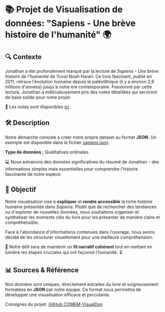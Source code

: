 # 📚 Projet de Visualisation de données: "Sapiens - Une brève histoire de l'humanité" 🌍

## 🔍 Contexte
Jonathan a été profondément marqué par la lecture de *Sapiens - Une brève histoire de l'humanité* de Yuval Noah Harari. Ce livre fascinant, publié en 2011, retrace l'évolution humaine depuis le paléolithique (il y a environ 2,6 millions d'années) jusqu'à notre ère contemporaine. Passionné par cette lecture, Jonathan a méticuleusement pris des notes détaillées qui serviront de base solide pour notre projet.

📖 Les notes sont disponibles [ici](https://bumpy-carriage-993.notion.site/Sapiens-1339b308f02d808b8779c580674519b6?pvs=4) : 

## 🛠️ Description
Notre démarche consiste à créer notre propre dataset au format **JSON**. Un exemple est disponible dans le fichier [sapiens.json](https://github.com/K-sel/sapiens/blob/main/sapiens.json). 

**Type de données :** Qualitatives ordinales.

💻 Nous extrairons des données significatives du résumé de Jonathan - des informations simples mais essentielles pour comprendre l'histoire fascinante de notre espèce.

## 🎯 Objectif
Notre visualisation vise à **expliquer** et **rendre accessible** la riche histoire humaine présentée dans *Sapiens*. Plutôt que de rechercher des tendances ou d'explorer de nouvelles données, nous souhaitons organiser et synthétiser les moments clés du livre pour les présenter de manière claire et compréhensible.

Face à l'abondance d'informations contenues dans l'ouvrage, nous avons décidé de les structurer visuellement pour une meilleure compréhension. 

🧠 Notre défi sera de maintenir un **fil narratif cohérent** tout en mettant en lumière les étapes cruciales qui ont façonné l'humanité. ⏳

## 📊 Sources & Référence
Nos données sont uniques, directement extraites du livre et soigneusement formatées en **JSON** par notre équipe. Ce format nous permettra de développer une visualisation efficace et percutante.


Consignes du projet: [GitHub COMEM-VisualDon](https://github.com/MediaComem/comem-visualdon/tree/main/projet)
